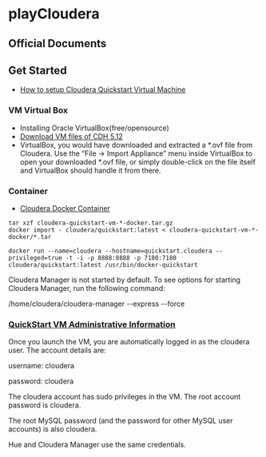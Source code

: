 # playCloudera

## Official Documents
## Get Started
- [How to setup Cloudera Quickstart Virtual Machine](https://community.cloudera.com/t5/Hadoop-101-Training-Quickstart/How-to-setup-Cloudera-Quickstart-Virtual-Machine/ta-p/35056)
### VM Virtual Box
- Installing Oracle VirtualBox(free/opensource)
- [Download VM files of CDH 5.12](https://www.cloudera.com/downloads/quickstart_vms/5-12.html)
- VirtualBox, you would have downloaded and extracted a *.ovf file from Cloudera. Use the “File -> Import Appliance” menu inside VirtualBox to open your downloaded *.ovf file, or simply double-click on the file itself and VirtualBox should handle it from there.

### Container
- [Cloudera Docker Container](https://www.cloudera.com/documentation/enterprise/5-6-x/topics/quickstart_docker_container.html)
```
tar xzf cloudera-quickstart-vm-*-docker.tar.gz
docker import - cloudera/quickstart:latest < cloudera-quickstart-vm-*-docker/*.tar
```

```
docker run --name=cloudera --hostname=quickstart.cloudera --privileged=true -t -i -p 8888:8888 -p 7180:7180 cloudera/quickstart:latest /usr/bin/docker-quickstart
```
Cloudera Manager is not started by default. To see options for starting Cloudera Manager, run the following command:

/home/cloudera/cloudera-manager --express --force

### [QuickStart VM Administrative Information](https://www.cloudera.com/documentation/enterprise/5-7-x/topics/quickstart_vm_administrative_information.html#xd_583c10bfdbd326ba-3ca24a24-13d80143249--7f88)
Once you launch the VM, you are automatically logged in as the cloudera user. The account details are:

username: cloudera

password: cloudera

The cloudera account has sudo privileges in the VM. The root account password is cloudera.

The root MySQL password (and the password for other MySQL user accounts) is also cloudera.

Hue and Cloudera Manager use the same credentials.
